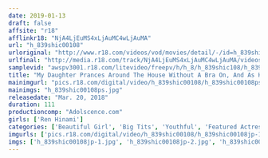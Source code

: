 ```yaml
---
date: 2019-01-13
draft: false
affsite: "r18"
afflinkr18: "NjA4LjEuMS4xLjAuMC4wLjAuMA"
url: "h_839shic00108"
urloriginal: "http://www.r18.com/videos/vod/movies/detail/-/id=h_839shic00108"
urlfinal: "http://media.r18.com/track/NjA4LjEuMS4xLjAuMC4wLjAuMA/videos/vod/movies/detail/-/id=h_839shic00108"
samplevid: "awspv3001.r18.com/litevideo/freepv/h/h_8/h_839shic108/h_839shic108_dmb_w.mp4"
title: "My Daughter Prances Around The House Without A Bra On, And As Her Father, I Don't Know What To Do..."
mainimgurl: "pics.r18.com/digital/video/h_839shic00108/h_839shic00108ps.jpg"
mainimgs: "h_839shic00108ps.jpg"
releasedate: "Mar. 20, 2018"
duration: 111
productioncomp: "Adolscence.com"
girls: ['Ren Hinami']
categories: ['Beautiful Girl', 'Big Tits', 'Youthful', 'Featured Actress', 'Creampie', 'Titty Fuck', 'Hi-Def']
imgurls: ['pics.r18.com/digital/video/h_839shic00108/h_839shic00108jp-1.jpg', 'pics.r18.com/digital/video/h_839shic00108/h_839shic00108jp-2.jpg', 'pics.r18.com/digital/video/h_839shic00108/h_839shic00108jp-3.jpg', 'pics.r18.com/digital/video/h_839shic00108/h_839shic00108jp-4.jpg', 'pics.r18.com/digital/video/h_839shic00108/h_839shic00108jp-5.jpg', 'pics.r18.com/digital/video/h_839shic00108/h_839shic00108jp-6.jpg', 'pics.r18.com/digital/video/h_839shic00108/h_839shic00108jp-7.jpg', 'pics.r18.com/digital/video/h_839shic00108/h_839shic00108jp-8.jpg', 'pics.r18.com/digital/video/h_839shic00108/h_839shic00108jp-9.jpg', 'pics.r18.com/digital/video/h_839shic00108/h_839shic00108jp-10.jpg', 'pics.r18.com/digital/video/h_839shic00108/h_839shic00108jp-11.jpg', 'pics.r18.com/digital/video/h_839shic00108/h_839shic00108jp-12.jpg', 'pics.r18.com/digital/video/h_839shic00108/h_839shic00108jp-13.jpg', 'pics.r18.com/digital/video/h_839shic00108/h_839shic00108jp-14.jpg', 'pics.r18.com/digital/video/h_839shic00108/h_839shic00108jp-15.jpg', 'pics.r18.com/digital/video/h_839shic00108/h_839shic00108jp-16.jpg', 'pics.r18.com/digital/video/h_839shic00108/h_839shic00108jp-17.jpg', 'pics.r18.com/digital/video/h_839shic00108/h_839shic00108jp-18.jpg', 'pics.r18.com/digital/video/h_839shic00108/h_839shic00108jp-19.jpg', 'pics.r18.com/digital/video/h_839shic00108/h_839shic00108jp-20.jpg']
imgs: ['h_839shic00108jp-1.jpg', 'h_839shic00108jp-2.jpg', 'h_839shic00108jp-3.jpg', 'h_839shic00108jp-4.jpg', 'h_839shic00108jp-5.jpg', 'h_839shic00108jp-6.jpg', 'h_839shic00108jp-7.jpg', 'h_839shic00108jp-8.jpg', 'h_839shic00108jp-9.jpg', 'h_839shic00108jp-10.jpg', 'h_839shic00108jp-11.jpg', 'h_839shic00108jp-12.jpg', 'h_839shic00108jp-13.jpg', 'h_839shic00108jp-14.jpg', 'h_839shic00108jp-15.jpg', 'h_839shic00108jp-16.jpg', 'h_839shic00108jp-17.jpg', 'h_839shic00108jp-18.jpg', 'h_839shic00108jp-19.jpg', 'h_839shic00108jp-20.jpg']
---
```

